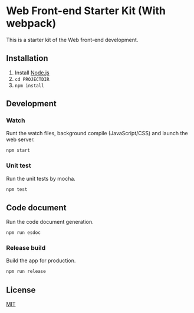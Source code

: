 # Web Front-end Starter Kit (With webpack)

This is a starter kit of the Web front-end development.

## Installation

1. Install [Node.js](https://nodejs.org/)
2. `cd PROJECTDIR`
3. `npm install`

## Development

### Watch

Runt the watch files, background compile (JavaScript/CSS) and launch the web server.

```bash
npm start
```

### Unit test

Run the unit tests by mocha.

```bash
npm test
```

## Code document

Run the code document generation.

```bash
npm run esdoc
```

### Release build

Build the app for production.

```bash
npm run release
```

## License

[MIT](LICENSE)

